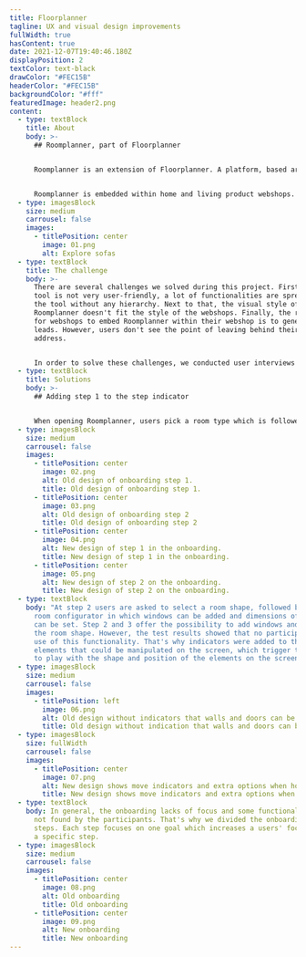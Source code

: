 ```yaml
---
title: Floorplanner
tagline: UX and visual design improvements
fullWidth: true
hasContent: true
date: 2021-12-07T19:40:46.180Z
displayPosition: 2
textColor: text-black
drawColor: "#FEC15B"
headerColor: "#FEC15B"
backgroundColor: "#fff"
featuredImage: header2.png
content:
  - type: textBlock
    title: About
    body: >-
      ## Roomplanner, part of Floorplanner


      Roomplanner is an extension of Floorplanner. A platform, based around a floor plan editor that runs in every browser. The tool gives users the ability to make great looking architectural visualisations of their home and interior in an easy and accessible way. Floorplanner was the first fully browser-based 2D & 3D planner, and since then over 25 million users worldwide have registered for a account and in together created over 40 million plans and a multitude of great 2D & 3D images.


      Roomplanner is embedded within home and living product webshops. Users use Roomplanner to view the webshops' products in a room they created themselves.
  - type: imagesBlock
    size: medium
    carrousel: false
    images:
      - titlePosition: center
        image: 01.png
        alt: Explore sofas
  - type: textBlock
    title: The challenge
    body: >-
      There are several challenges we solved during this project. First, the
      tool is not very user-friendly, a lot of functionalities are spread over
      the tool without any hierarchy. Next to that, the visual style of
      Roomplanner doesn't fit the style of the webshops. Finally, the relevance
      for webshops to embed Roomplanner within their webshop is to generate
      leads. However, users don't see the point of leaving behind their email
      address.


      In order to solve these challenges, we conducted user interviews with the target audience of Roomplanner.
  - type: textBlock
    title: Solutions
    body: >-
      ## Adding step 1 to the step indicator


      When opening Roomplanner, users pick a room type which is followed by step 2: selecting a room shape. A step indicator shows the current step to the user. However, this indicator is missing at step 1, which implies that users start the onboarding at step 2. That's why we added the step indicator to step 1 as well.
  - type: imagesBlock
    size: medium
    carrousel: false
    images:
      - titlePosition: center
        image: 02.png
        alt: Old design of onboarding step 1.
        title: Old design of onboarding step 1.
      - titlePosition: center
        image: 03.png
        alt: Old design of onboarding step 2
        title: Old design of onboarding step 2
      - titlePosition: center
        image: 04.png
        alt: New design of step 1 in the onboarding.
        title: New design of step 1 in the onboarding.
      - titlePosition: center
        image: 05.png
        alt: New design of step 2 on the onboarding.
        title: New design of step 2 on the onboarding.
  - type: textBlock
    body: "At step 2 users are asked to select a room shape, followed by step 3: the
      room configurator in which windows can be added and dimensions of the room
      can be set. Step 2 and 3 offer the possibility to add windows and doors to
      the room shape. However, the test results showed that no participant made
      use of this functionality. That's why indicators were added to the
      elements that could be manipulated on the screen, which trigger the user
      to play with the shape and position of the elements on the screen."
  - type: imagesBlock
    size: medium
    carrousel: false
    images:
      - titlePosition: left
        image: 06.png
        alt: Old design without indicators that walls and doors can be moved.
        title: Old design without indication that walls and doors can be moved.
  - type: imagesBlock
    size: fullWidth
    carrousel: false
    images:
      - titlePosition: center
        image: 07.png
        alt: New design shows move indicators and extra options when hovering a wall.
        title: New design shows move indicators and extra options when hovering a wall.
  - type: textBlock
    body: In general, the onboarding lacks of focus and some functionalities were
      not found by the participants. That's why we divided the onboarding in 5
      steps. Each step focuses on one goal which increases a users' focus within
      a specific step.
  - type: imagesBlock
    size: medium
    carrousel: false
    images:
      - titlePosition: center
        image: 08.png
        alt: Old onboarding
        title: Old onboarding
      - titlePosition: center
        image: 09.png
        alt: New onboarding
        title: New onboarding
---
```

